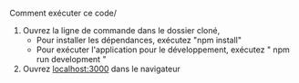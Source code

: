 
Comment exécuter ce code/

1. Ouvrez la ligne de commande dans le dossier cloné,
   - Pour installer les dépendances, exécutez "npm install"
   - Pour exécuter l'application pour le développement, exécutez " npm run development " 
2. Ouvrez [localhost:3000](http://localhost:3000/) dans le navigateur
